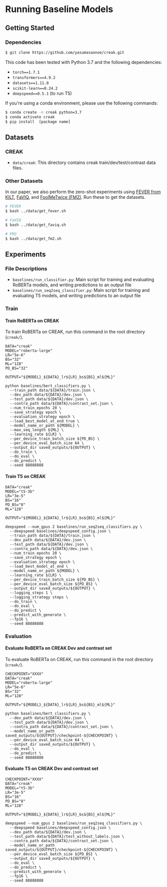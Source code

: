 # Running Baseline Models

## Getting Started 

### Dependencies

```bash
$ git clone https://github.com/yasumasaonoe/creak.git
```

This code has been tested with Python 3.7 and the following dependencies:

- `torch==1.7.1`
- `transformers==4.9.2`
- `datasets==1.11.0`
- `scikit-learn==0.24.2`
- `deepspeed==0.5.1` (to run T5)

If you're using a conda environment, please use the following commands:

```bash
$ conda create -n creak python=3.7
$ conda activate creak
$ pip install  [package name]
```

## Datasets
### CREAK

- `data/creak`: This directory contains creak train/dev/test/contrast data files.


### Other Datasets
In our paper, we also perform the zero-shot experiments using [FEVER from KILT](https://github.com/facebookresearch/KILT), [FaVIQ](https://github.com/faviq/faviq), and [FoolMeTwice (FM2)](https://github.com/google-research/fool-me-twice). Run these to get the datasets.   

```bash
# FEVER
$ bash ../data/get_fever.sh 

# FaVIQ
$ bash ../data/get_faviq.sh 

# FM2
$ bash ../data/get_fm2.sh 
```
## Experiments

### File Descriptions

- `baselines/run_classifier.py`: Main script for training and evaluating RoBERTa models, and writing predictions to an output file
- `baselines/run_seq2seq_classifier.py`: Main script for training and evaluating T5 models, and writing predictions to an output file

### Train

#### Train RoBERTa on CREAK

To train RoBERTa on CREAK, run this command in the root directory (`creak/`).

```
DATA="creak"
MODEL="roberta-large"
LR="5e-6"
BS="32"
ML="128"
PD_BS="32"

OUTPUT="${MODEL}_${DATA}_lr${LR}_bs${BS}_ml${ML}"

python baselines/bert_classifiers.py \
  --train_path data/${DATA}/train.json \
  --dev_path data/${DATA}/dev.json \
  --test_path data/${DATA}/dev.json \
  --contra_path data/${DATA}/contrast_set.json \
  --num_train_epochs 20 \
  --save_strategy epoch \
  --evaluation_strategy epoch \
  --load_best_model_at_end true \
  --model_name_or_path ${MODEL} \
  --max_seq_length ${ML} \
  --learning_rate ${LR} \
  --per_device_train_batch_size ${PD_BS} \
  --per_device_eval_batch_size 64 \
  --output_dir saved_outputs/${OUTPUT} \
  --do_train \
  --do_eval \
  --do_predict \
  --seed 88888888

```

#### Train T5 on CREAK

```
DATA="creak"
MODEL="t5-3b"
LR="3e-5"
BS="16"
PD_BS="8"
ML="128"

OUTPUT="${MODEL}_${DATA}_lr${LR}_bs${BS}_ml${ML}"

deepspeed --num_gpus 2 baselines/run_seq2seq_classifiers.py \
  --deepspeed baselines/deepspeed_config.json \
  --train_path data/${DATA}/train.json \
  --dev_path data/${DATA}/dev.json \
  --test_path data/${DATA}/dev.json \
  --contra_path data/${DATA}/dev.json \
  --num_train_epochs 20 \
  --save_strategy epoch \
  --evaluation_strategy epoch \
  --load_best_model_at_end \
  --model_name_or_path ${MODEL} \
  --learning_rate ${LR} \
  --per_device_train_batch_size ${PD_BS} \
  --per_device_eval_batch_size ${PD_BS} \
  --output_dir saved_outputs/${OUTPUT} \
  --logging_steps 1 \
  --logging_strategy steps \
  --do_train \
  --do_eval \
  --do_predict \
  --predict_with_generate \
  --fp16 \
  --seed 88888888
```



### Evaluation
#### Evaluate RoBERTa on CREAK Dev and contrast set
To evaluate RoBERTa on CREAK, run this command in the root directory (`creak/`).
```
CHECKPOINT="XXXX"
DATA="creak"
MODEL="roberta-large"
LR="5e-6"
BS="32"
ML="128"

OUTPUT="${MODEL}_${DATA}_lr${LR}_bs${BS}_ml${ML}"

python baselines/bert_classifiers.py \
  --dev_path data/${DATA}/dev.json \
  --test_path data/${DATA}/dev.json \
  --contra_path data/${DATA}/contrast_set.json \
  --model_name_or_path saved_outputs/${OUTPUT}/checkpoint-${CHECKPOINT} \
  --per_device_eval_batch_size 64 \
  --output_dir saved_outputs/${OUTPUT} \
  --do_eval \
  --do_predict \
  --seed 88888888
```

#### Evaluate T5 on CREAK Dev and contrast set
```
CHECKPOINT="XXXX"
DATA="creak"
MODEL="t5-3b"
LR="3e-5"
BS="16"
PD_BS="8"
ML="128"

OUTPUT="${MODEL}_${DATA}_lr${LR}_bs${BS}_ml${ML}"

deepspeed --num_gpus 2 baselines/run_seq2seq_classifiers.py \
  --deepspeed baselines/deepspeed_config.json \
  --dev_path data/${DATA}/dev.json \
  --test_path data/${DATA}/test_without_labels.json \
  --contra_path data/${DATA}/contrast_set.json \
  --model_name_or_path saved_outputs/${OUTPUT}/checkpoint-${CHECKPOINT} \
  --per_device_eval_batch_size ${PD_BS} \
  --output_dir saved_outputs/${OUTPUT} \
  --do_eval \
  --do_predict \
  --predict_with_generate \
  --fp16 \
  --seed 88888888
```